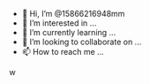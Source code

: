 - 👋 Hi, I’m @15866216948mm
- 👀 I’m interested in ...
- 🌱 I’m currently learning ...
- 💞️ I’m looking to collaborate on ...
- 📫 How to reach me ...

<!---
15866216948mm/15866216948mm is a ✨ special ✨ repository because its `README.md` (this file) appears on your GitHub profile.
You can click the Preview link to take a look at your changes.
--->
w
